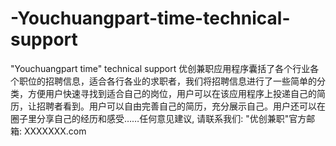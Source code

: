 # -Youchuangpart-time-technical-support
"Youchuangpart time" technical support
优创兼职应用程序囊括了各个行业各个职位的招聘信息，适合各行各业的求职者，我们将招聘信息进行了一些简单的分类，方便用户快速寻找到适合自己的岗位，用户可以在该应用程序上投递自己的简历，让招聘者看到。用户可以自由完善自己的简历，充分展示自己。用户还可以在圈子里分享自己的经历和感受……任何意见建议, 请联系我们: 
   "优创兼职"官方邮箱: XXXXXXX.com
